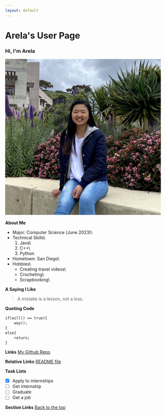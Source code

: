```yaml
---
layout: default
---
```

# Arela's User Page
### Hi, I'm Arela
![Profile Picture](IMG_1136_Original.JPG "prof pic")

**About Me**
- Major: Computer Science (June 2023)\
- Technical Skills\
  1. Java\
  2. C++\
  3. Python
- Hometown: San Diego\
- Hobbies\
  - Creating travel videos\
  - Crocheting\
  - Scrapbooking\
 
**A Saying I Like**
> A mistake is a lesson, not a loss.

**Quoting Code**
```
if(will() == true){
    way();
}
else{
    return;
}
```

**Links**
[My Github Repo](https://github.com/arelae/arelae.github.io)

**Relative Links**
[README file](README.md)

**Task Lists**
- [x] Apply to internships
- [ ] Get internship
- [ ] Graduate
- [ ] Get a job

**Section Links**
[Back to the top](#arelas-user-page)
